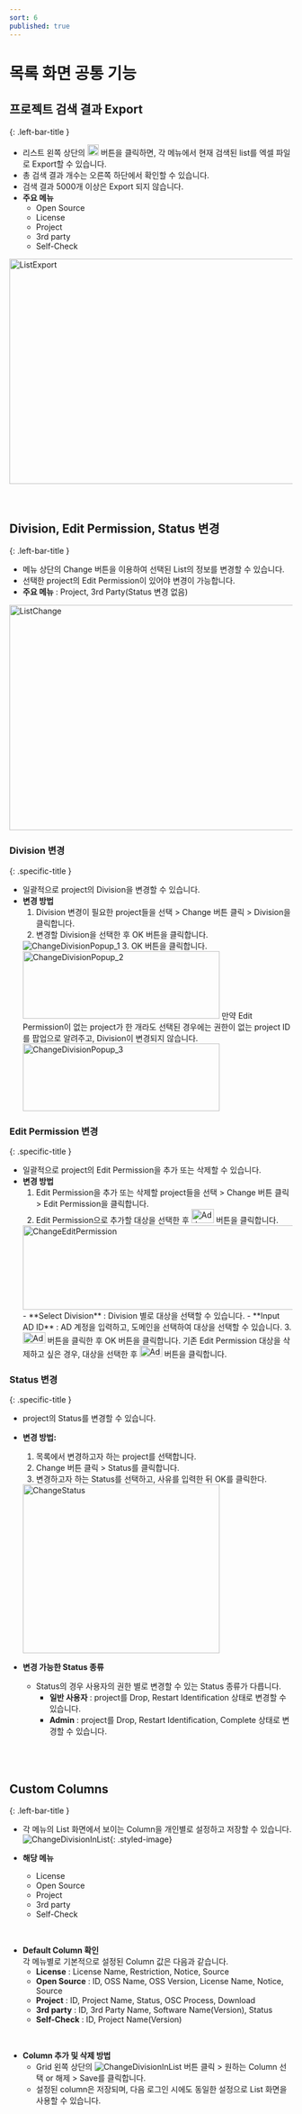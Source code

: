 ```yaml
---
sort: 6
published: true
---
```


# 목록 화면 공통 기능


## 프로젝트 검색 결과 Export
{: .left-bar-title }
- 리스트 왼쪽 상단의 <img src="../../images/common/list_view_buttons/list_export_icon.png" width="20" height="20" alt="Add" /> 버튼을 클릭하면, 각 메뉴에서 현재 검색된 list를 엑셀 파일로 Export할 수 있습니다. 
- 총 검색 결과 개수는 오른쪽 하단에서 확인할 수 있습니다. 
- 검색 결과 5000개 이상은 Export 되지 않습니다.
- **주요 메뉴**
    - Open Source  
    - License  
    - Project  
    - 3rd party  
    - Self-Check  

<img src="../../images/common/list_view_buttons/list_export.png" width="700" height="400" alt="ListExport" class="styled-image" />  
<br><br><br>


## Division, Edit Permission, Status 변경  
{: .left-bar-title }  
- 메뉴 상단의 Change 버튼을 이용하여 선택된 List의 정보를 변경할 수 있습니다.   
- 선택한 project의 Edit Permission이 있어야 변경이 가능합니다.  
- **주요 메뉴** : Project, 3rd Party(Status 변경 없음)  
<img src="../../images/common/list_view_buttons/list_changes.png" width="600" height="400" alt="ListChange" class="styled-image" />   

###  Division 변경    
{: .specific-title }  
- 일괄적으로 project의 Division을 변경할 수 있습니다.  
- **변경 방법**   
  1. Division 변경이 필요한 project들을 선택 > Change 버튼 클릭 > Division을 클릭합니다.  
  2. 변경할 Division을 선택한 후 OK 버튼을 클릭합니다.     
    <img src="../../images/common/list_view_buttons/change_division_popup_1.png" alt="ChangeDivisionPopup_1" class="styled-image" />  
  3. OK 버튼을 클릭합니다.    
    <img src="../../images/common/list_view_buttons/change_division_popup_2.png" width="350" height="120" alt="ChangeDivisionPopup_2" class="styled-image" />   
    만약 Edit Permission이 없는 project가 한 개라도 선택된 경우에는 권한이 없는 project ID를 팝업으로 알려주고, Division이 변경되지 않습니다.  
   <img src="../../images/common/list_view_buttons/change_division_popup_3.png" width="350" height="120" alt="ChangeDivisionPopup_3" class="styled-image" />     

### Edit Permission 변경
{: .specific-title }
- 일괄적으로 project의 Edit Permission을 추가 또는 삭제할 수 있습니다.   
- **변경 방법**  
  1. Edit Permission을 추가 또는 삭제할 project들을 선택 > Change 버튼 클릭 > Edit Permission을 클릭합니다.    
  2. Edit Permission으로 추가할 대상을 선택한 후  <img src="../../images/common/list_view_buttons/status_edit_2_icon.png" width="40" height="25" alt="Add" /> 버튼을 클릭합니다.      
   <img src="../../images/common/list_view_buttons/change_edit.png" width="500" height="150" alt="ChangeEditPermission" class="styled-image" />     
    - **Select Division** : Division 별로 대상을 선택할 수 있습니다.    
    - **Input AD ID** : AD 계정을 입력하고, 도메인을 선택하여 대상을 선택할 수 있습니다.    
  3.  <img src="../../images/common/list_view_buttons/status_edit_add_icon.png" width="40" height="20" alt="Add" /> 버튼을 클릭한 후 OK 버튼을 클릭합니다.    
  기존 Edit Permission 대상을 삭제하고 싶은 경우, 대상을 선택한 후  <img src="../../images/common/list_view_buttons/change_edit_delete_icon.png" width="40" height="20" alt="Add" /> 버튼을 클릭합니다.   

### Status 변경
{: .specific-title }
- project의 Status를 변경할 수 있습니다.      
  
- **변경 방법:**
  1. 목록에서 변경하고자 하는 project를 선택합니다.   
  2. Change 버튼 클릭 > Status를 클릭합니다.    
  3. 변경하고자 하는 Status를 선택하고, 사유를 입력한 뒤 OK를 클릭한다.    
   <img src="../../images/common/list_view_buttons/change_status.png" width="350" height="300" alt="ChangeStatus" class="styled-image" />      

- **변경 가능한 Status 종류**  
  - Status의 경우 사용자의 권한 별로 변경할 수 있는 Status 종류가 다릅니다.   
    - **일반 사용자** : project를 Drop, Restart Identification 상태로 변경할 수 있습니다.  
    - **Admin** : project를 Drop, Restart Identification, Complete 상태로 변경할 수 있습니다.  
<br><br><br>

## Custom Columns
{: .left-bar-title }  
- 각 메뉴의 List 화면에서 보이는 Column을 개인별로 설정하고 저장할 수 있습니다.  
![ChangeDivisionInList](../../images/common/list_view_buttons/custom_columns.png){: .styled-image}     

- **해당 메뉴**
  - License  
  - Open Source  
  - Project  
  - 3rd party   
  - Self-Check      
<br>

- **Default Column 확인**  
  각 메뉴별로 기본적으로 설정된 Column 값은 다음과 같습니다.  
  - **License** : License Name, Restriction, Notice, Source    
  - **Open Source** : ID, OSS Name, OSS Version, License Name, Notice, Source    
  - **Project** : ID, Project Name, Status, OSC Process, Download  
  - **3rd party** : ID, 3rd Party Name, Software Name(Version), Status      
  - **Self-Check** : ID, Project Name(Version)  
<br>

- **Column 추가 및 삭제 방법**  
  - Grid 왼쪽 상단의 ![ChangeDivisionInList](../../images/common/list_view_buttons/custom_columns_button.png) 버튼 클릭 > 원하는 Column 선택 or 해제 > Save를 클릭합니다. 
  - 설정된 column은 저장되며, 다음 로그인 시에도 동일한 설정으로 List 화면을 사용할 수 있습니다. 